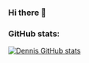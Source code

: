 ### Hi there 👋


### GitHub stats:
[![Dennis GitHub stats](https://github-readme-stats.vercel.app/api?username=dionisio35&show_icons=true&line_height=27&include_all_commits=true&theme=dark)](https://github.com/anuraghazra/github-readme-stats)

